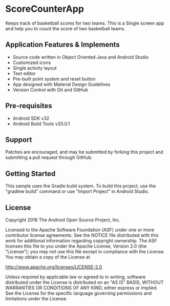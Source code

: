 # ScoreCounterApp
Keeps track of basketball scores for two teams. This is a Single screen app and help you to count the score of two basketball teams.

## Application Features & Implements
- Source code written in Object Oriented Java and Android Studio 
- Customized icons 
- Single activity layout 
- Text editor 
- Pre-built point system and reset button 
- App designed with Material Design Guidelines 
- Version Control with Git and GitHub

Pre-requisites
--------------

- Android SDK v32
- Android Build Tools v33.0.1

Support
-------

Patches are encouraged, and may be submitted by forking this project and
submitting a pull request through GitHub.

Getting Started
---------------

This sample uses the Gradle build system. To build this project, use the
"gradlew build" command or use "Import Project" in Android Studio.

License
-------

Copyright 2016 The Android Open Source Project, Inc.

Licensed to the Apache Software Foundation (ASF) under one or more contributor
license agreements.  See the NOTICE file distributed with this work for
additional information regarding copyright ownership.  The ASF licenses this
file to you under the Apache License, Version 2.0 (the "License"); you may not
use this file except in compliance with the License.  You may obtain a copy of
the License at

http://www.apache.org/licenses/LICENSE-2.0

Unless required by applicable law or agreed to in writing, software
distributed under the License is distributed on an "AS IS" BASIS, WITHOUT
WARRANTIES OR CONDITIONS OF ANY KIND, either express or implied.  See the
License for the specific language governing permissions and limitations under
the License.
